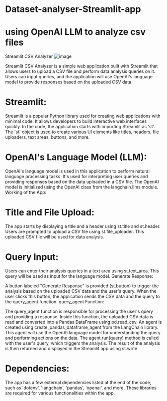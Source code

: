 # Dataset-analyser-Streamlit-app
# using OpenAI LLM to analyze csv files


Streamlit CSV Analyzer
![image](https://github.com/aman-24052001/Dataset-analyser-Streamlit-app/assets/97305123/ecb93050-d4fd-41a0-a840-5e873fc07f6f)


Streamlit CSV Analyzer is a simple web application built with Streamlit
that allows users to upload a CSV file and perform data analysis queries on it.
Users can input queries, and the application will use OpenAI's language model to provide responses based on the uploaded CSV data.

# Streamlit:

Streamlit is a popular Python library used for creating web applications with minimal code. It allows developers to build interactive web interfaces quickly.
In the code, the application starts with importing Streamlit as 'st'. The 'st' object is used to create various UI elements like titles, headers, file uploaders, text areas, buttons, and more.

# OpenAI's Language Model (LLM):

OpenAI's language model is used in this application to perform natural language processing tasks. It's used for interpreting user queries and providing responses based on the data uploaded in a CSV file.
The OpenAI model is initialized using the OpenAI class from the langchain.llms module.
Working of the App:

# Title and File Upload:

The app starts by displaying a title and a header using st.title and st.header.
Users are prompted to upload a CSV file using st.file_uploader. This uploaded CSV file will be used for data analysis.
# Query Input:

Users can enter their analysis queries in a text area using st.text_area. This query will be used as input for the language model.
Generate Response:

A button labeled "Generate Response" is provided (st.button) to trigger the analysis based on the uploaded CSV data and the user's query.
When the user clicks this button, the application sends the CSV data and the query to the query_agent function.
query_agent Function:

The query_agent function is responsible for processing the user's query and providing a response.
Inside this function, the uploaded CSV data is read and converted into a Pandas DataFrame using pd.read_csv.
An agent is created using create_pandas_dataframe_agent from the LangChain library. This agent will use the OpenAI language model for understanding the query and performing actions on the data.
The agent.run(query) method is called with the user's query, which triggers the analysis.
The result of the analysis is then returned and displayed in the Streamlit app using st.write.

# Dependencies:

The app has a few external dependencies listed at the end of the code,
such as 'dotenv', 'langchain', 'pandas', 'openai', and more. These libraries are required for various functionalities within the app.




